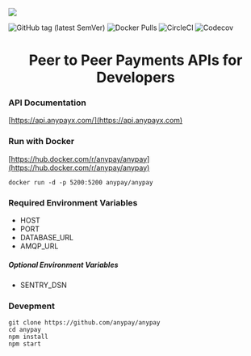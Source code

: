 ![](https://bitcoinfilesystem.com/44ccdab033dff03d755bfa0b3db669954b7855cd21ea167b812e758fe3987ddd)

![GitHub tag (latest SemVer)](https://img.shields.io/github/v/tag/anypay/anypay?style=for-the-badge)
![Docker Pulls](https://img.shields.io/docker/pulls/anypay/anypay?style=for-the-badge)
![CircleCI](https://img.shields.io/circleci/build/github/anypay/anypay?label=Circle%20CI%20Build&style=for-the-badge)
![Codecov](https://img.shields.io/codecov/c/github/anypay/anypay?style=for-the-badge&label=coverage)

<h1 style="text-align: center;">Peer to Peer Payments APIs for Developers</h1>

### API Documentation
[https://api.anypayx.com/](https://api.anypayx.com)


### Run with Docker

[https://hub.docker.com/r/anypay/anypay](https://hub.docker.com/r/anypay/anypay)

```
docker run -d -p 5200:5200 anypay/anypay
```

### Required Environment Variables

- HOST
- PORT
- DATABASE_URL
- AMQP_URL

##### Optional Environment Variables

- SENTRY_DSN

### Devepment

```
git clone https://github.com/anypay/anypay
cd anypay
npm install
npm start
```
